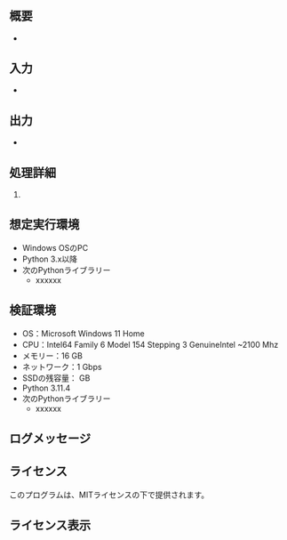 # 

## 概要
- 

## 入力
- 

## 出力
- 

## 処理詳細
1. 

## 想定実行環境
- Windows OSのPC
- Python 3.x以降
- 次のPythonライブラリー
    - xxxxxx

## 検証環境
- OS：Microsoft Windows 11 Home
- CPU：Intel64 Family 6 Model 154 Stepping 3 GenuineIntel ~2100 Mhz
- メモリー：16 GB
- ネットワーク：1 Gbps
- SSDの残容量： GB
- Python 3.11.4
- 次のPythonライブラリー
    - xxxxxx

## ログメッセージ

## ライセンス
このプログラムは、MITライセンスの下で提供されます。

## ライセンス表示

